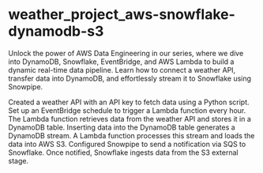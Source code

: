 # weather_project_aws-snowflake-dynamodb-s3
Unlock the power of AWS Data Engineering in our series, where we dive into DynamoDB, Snowflake, EventBridge, and AWS Lambda to build a dynamic real-time data pipeline. Learn how to connect a weather API, transfer data into DynamoDB, and effortlessly stream it to Snowflake using Snowpipe.

Created a weather API with an API key to fetch data using a Python script.
Set up an EventBridge schedule to trigger a Lambda function every hour.
The Lambda function retrieves data from the weather API and stores it in a DynamoDB table.
Inserting data into the DynamoDB table generates a DynamoDB stream.
A Lambda function processes this stream and loads the data into AWS S3.
Configured Snowpipe to send a notification via SQS to Snowflake.
Once notified, Snowflake ingests data from the S3 external stage.
